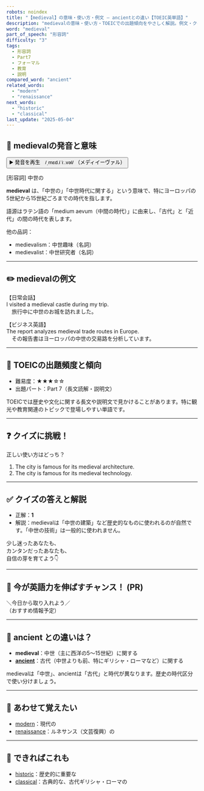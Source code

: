 ```yaml
---
robots: noindex
title: "【medieval】の意味・使い方・例文 ― ancientとの違い【TOEIC英単語】"
description: "medievalの意味・使い方・TOEICでの出題傾向をやさしく解説。例文・クイズ付きでancientとの違いもわかりやすく学べます。"
word: "medieval"
part_of_speech: "形容詞"
difficulty: "3"
tags:
  - 形容詞
  - Part7
  - フォーマル
  - 教育
  - 説明
compared_word: "ancient"
related_words:
  - "modern"
  - "renaissance"
next_words:
  - "historic"
  - "classical"
last_update: "2025-05-04"
---
```


## 🔰 medievalの発音と意味

<button class="play-audio" onclick="playTTS('medieval')">
  <span class="play-audio-main">
    ▶️ 発音を再生　/ˌmɛd.iˈiː.vəl/
  </span>
  <span class="play-audio-sub">
    （メディイーヴァル）
  </span>
</button>

[形容詞] 中世の

**medieval** は、「中世の」「中世時代に関する」という意味で、特にヨーロッパの5世紀から15世紀ごろまでの時代を指します。

語源はラテン語の「medium aevum（中間の時代）」に由来し、「古代」と「近代」の間の時代を表します。

他の品詞：  
- medievalism：中世趣味（名詞）
- medievalist：中世研究者（名詞）

---

## ✏️ medievalの例文

【日常会話】  
I visited a medieval castle during my trip.  
　旅行中に中世のお城を訪れました。

【ビジネス英語】  
The report analyzes medieval trade routes in Europe.  
　その報告書はヨーロッパの中世の交易路を分析しています。

---

## 🎯 TOEICの出題頻度と傾向

- 難易度：★★★☆☆
- 出題パート：Part 7（長文読解・説明文）

TOEICでは歴史や文化に関する長文や説明文で見かけることがあります。特に観光や教育関連のトピックで登場しやすい単語です。

---

## ❓ クイズに挑戦！

正しい使い方はどっち？

1. The city is famous for its medieval architecture.  
2. The city is famous for its medieval technology.

---

## ✅ クイズの答えと解説

- 正解：**1**
- 解説：medievalは「中世の建築」など歴史的なものに使われるのが自然です。「中世の技術」は一般的に使われません。

少し迷ったあなたも、  
カンタンだったあなたも、  
自信の芽を育てよう👇️

---

## 🚀 今が英語力を伸ばすチャンス！ (PR)

<div class="info-center">
＼今日から取り入れよう／<br>  
（おすすめ情報予定）
</div>

---

## 🤔  ancient との違いは？

- **medieval**：中世（主に西洋の5～15世紀）に関する
- **[ancient](/word/ancient)**：古代（中世よりも前、特にギリシャ・ローマなど）に関する

medievalは「中世」、ancientは「古代」と時代が異なります。歴史の時代区分で使い分けましょう。

---

## 🧩 あわせて覚えたい

- [modern](/word/modern)：現代の
- [renaissance](/word/renaissance)：ルネサンス（文芸復興）の

---

## 📖 できればこれも

- [historic](/word/historic)：歴史的に重要な
- [classical](/word/classical)：古典的な、古代ギリシャ・ローマの


<!-- cvid: aid16_bid21 -->
